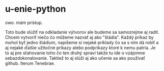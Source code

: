 # u-enie-python
owo. mám prístup.


Toto bude slúžiť na odkladanie výtvorov ale budeme sa samozrejme aj radit.
Chcem vytvoriť niečo čo môžeme nazvať aj ako "štádia". Každý príkaz by mohol
byť jedno štádium, napíšeme si nejaké príklady čo sa s ním dá robiť a aj nejaké 
ďalšie užitočné príkazy alebo podprikazy ktoré k nemu patria. Je to aj pre sťahovanie 
toho čo ten druhý spraví takže tu ide o vzájomne sebazdokonalovanie. Taktiež to aj slúži aj 
ako učenie sa ako používať github.
Iterum Tenebrae.
